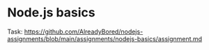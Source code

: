 # Node.js basics

Task: https://github.com/AlreadyBored/nodejs-assignments/blob/main/assignments/nodejs-basics/assignment.md